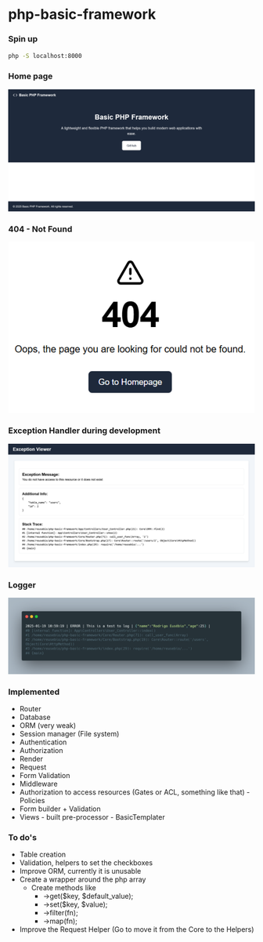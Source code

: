 # php-basic-framework

### Spin up

```bash
php -S localhost:8000
```

### Home page
![Home page](./images/HomePage.png)

### 404 - Not Found
![404 - Not Found](./images/404.png)

### Exception Handler during development
![Exception Handler](./images/ExceptionViewer.png)

### Logger
![Logger](./images/Logger.png)


### Implemented
- Router
- Database
- ORM (very weak)
- Session manager (File system)
- Authentication
- Authorization
- Render
- Request
- Form Validation
- Middleware
- Authorization to access resources (Gates or ACL, something like that) - Policies
- Form builder + Validation
- Views - built pre-processor - BasicTemplater

### To do's
- Table creation
- Validation, helpers to set the checkboxes
- Improve ORM, currently it is unusable
- Create a wrapper around the php array
    - Create methods like 
        - ->get($key, $default_value);
        - ->set($key, $value);
        - ->filter(fn);
        - ->map(fn);
- Improve the Request Helper (Go to move it from the Core to the Helpers)